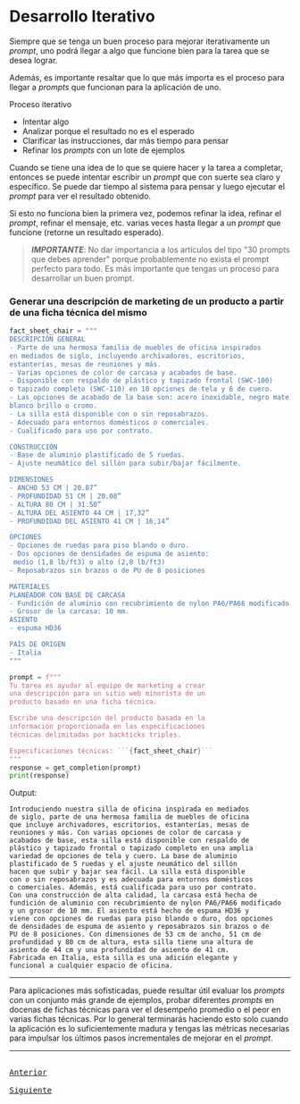 # Desarrollo Iterativo

Siempre que se tenga un buen proceso para mejorar iterativamente un _prompt_, uno podrá llegar a algo que funcione bien para la tarea que se desea lograr.

Además, es importante resaltar que lo que más importa es el proceso para llegar a _prompts_ que funcionan para la aplicación de uno.

Proceso iterativo
- Intentar algo
- Analizar porque el resultado no es el esperado
- Clarificar las instrucciones, dar más tiempo para pensar
- Refinar los _prompts_ con un lote de ejemplos

Cuando se tiene una idea de lo que se quiere hacer y la tarea a completar, entonces se puede intentar escribir un _prompt_ que con suerte sea claro y específico. Se puede dar tiempo al sistema para pensar y luego ejecutar el _prompt_ para ver el resultado obtenido.

Si esto no funciona bien la primera vez, podemos refinar la idea, refinar el _prompt_, refinar el mensaje, etc. varias veces hasta llegar a un _prompt_ que funcione (retorne un resultado esperado).

> _**IMPORTANTE**_: No dar importancia a los artículos del tipo "30 prompts que debes aprender" porque probablemente no exista el prompt perfecto para todo. Es más importante que tengas un proceso para desarrollar un buen prompt.

### Generar una descripción de marketing de un producto a partir de una ficha técnica del mismo

```python
fact_sheet_chair = """
DESCRIPCIÓN GENERAL
- Parte de una hermosa familia de muebles de oficina inspirados
en mediados de siglo, incluyendo archivadores, escritorios,
estanterías, mesas de reuniones y más.
- Varias opciones de color de carcasa y acabados de base.
- Disponible con respaldo de plástico y tapizado frontal (SWC-100)
o tapizado completo (SWC-110) en 10 opciones de tela y 6 de cuero.
- Las opciones de acabado de la base son: acero inoxidable, negro mate,
blanco brillo o cromo.
- La silla está disponible con o sin reposabrazos.
- Adecuado para entornos domésticos o comerciales.
- Cualificado para uso por contrato.

CONSTRUCCIÓN
- Base de aluminio plastificado de 5 ruedas.
- Ajuste neumático del sillón para subir/bajar fácilmente.

DIMENSIONES
- ANCHO 53 CM | 20.87”
- PROFUNDIDAD 51 CM | 20.08”
- ALTURA 80 CM | 31.50”
- ALTURA DEL ASIENTO 44 CM | 17,32”
- PROFUNDIDAD DEL ASIENTO 41 CM | 16,14”

OPCIONES
- Opciones de ruedas para piso blando o duro.
- Dos opciones de densidades de espuma de asiento:
 medio (1,8 lb/ft3) o alto (2,8 lb/ft3)
- Reposabrazos sin brazos o de PU de 8 posiciones

MATERIALES
PLANEADOR CON BASE DE CARCASA
- Fundición de aluminio con recubrimiento de nylon PA6/PA66 modificado.
- Grosor de la carcasa: 10 mm.
ASIENTO
- espuma HD36

PAÍS DE ORIGEN
- Italia
"""
```

```python
prompt = f"""
Tu tarea es ayudar al equipo de marketing a crear
una descripción para un sitio web minorista de un
producto basado en una ficha técnica.

Escribe una descripción del producto basada en la
información proporcionada en las especificaciones
técnicas delimitadas por backticks triples.

Especificaciones técnicas: ```{fact_sheet_chair}```
"""
response = get_completion(prompt)
print(response)
```

Output:
```
Introduciendo nuestra silla de oficina inspirada en mediados
de siglo, parte de una hermosa familia de muebles de oficina
que incluye archivadores, escritorios, estanterías, mesas de
reuniones y más. Con varias opciones de color de carcasa y
acabados de base, esta silla está disponible con respaldo de
plástico y tapizado frontal o tapizado completo en una amplia
variedad de opciones de tela y cuero. La base de aluminio
plastificado de 5 ruedas y el ajuste neumático del sillón
hacen que subir y bajar sea fácil. La silla está disponible
con o sin reposabrazos y es adecuada para entornos domésticos
o comerciales. Además, está cualificada para uso por contrato.
Con una construcción de alta calidad, la carcasa está hecha de
fundición de aluminio con recubrimiento de nylon PA6/PA66 modificado
y un grosor de 10 mm. El asiento está hecho de espuma HD36 y
viene con opciones de ruedas para piso blando o duro, dos opciones
de densidades de espuma de asiento y reposabrazos sin brazos o de
PU de 8 posiciones. Con dimensiones de 53 cm de ancho, 51 cm de 
profundidad y 80 cm de altura, esta silla tiene una altura de
asiento de 44 cm y una profundidad de asiento de 41 cm.
Fabricada en Italia, esta silla es una adición elegante y
funcional a cualquier espacio de oficina.
```

---

Para aplicaciones más sofisticadas, puede resultar útil evaluar los _prompts_ con un conjunto más grande de ejemplos, probar diferentes _prompts_ en docenas de fichas técnicas para ver el desempeño promedio o el peor en varias fichas técnicas. Por lo general terminarás haciendo esto solo cuando la aplicación es lo suficientemente madura y tengas las métricas necesarias para impulsar los últimos pasos incrementales de mejorar en el _prompt_.

---

[<kbd> <br> Anterior <br> </kbd>][anterior]
[<kbd> <br> Siguiente <br> </kbd>][siguiente]

[anterior]: 02-pautas.md
[siguiente]: 04-resumir.md

